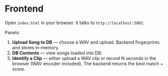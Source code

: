 # Frontend
Open `index.html` in your browser. It talks to `http://localhost:5001`.

Panels:
1. **Upload Song to DB** — choose a WAV and upload. Backend fingerprints and stores in-memory.
2. **DB Contents** — view songs loaded into DB.
3. **Identify a Clip** — either upload a WAV clip or record N seconds in the browser (WAV encoder included). The backend returns the best match + score.
